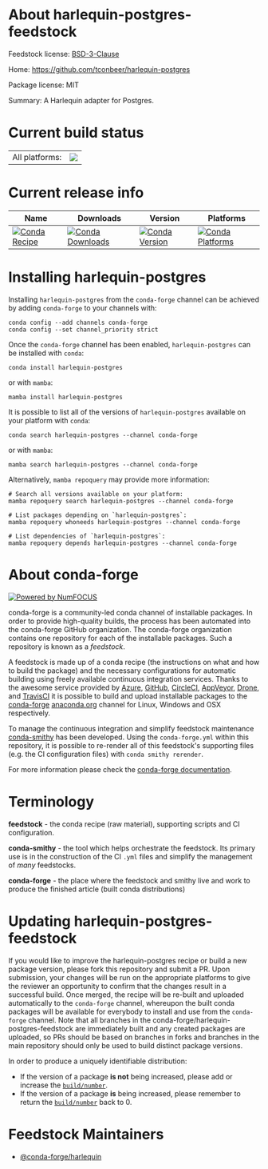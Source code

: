 About harlequin-postgres-feedstock
==================================

Feedstock license: [BSD-3-Clause](https://github.com/conda-forge/harlequin-postgres-feedstock/blob/main/LICENSE.txt)

Home: https://github.com/tconbeer/harlequin-postgres

Package license: MIT

Summary: A Harlequin adapter for Postgres.

Current build status
====================


<table><tr><td>All platforms:</td>
    <td>
      <a href="https://dev.azure.com/conda-forge/feedstock-builds/_build/latest?definitionId=21317&branchName=main">
        <img src="https://dev.azure.com/conda-forge/feedstock-builds/_apis/build/status/harlequin-postgres-feedstock?branchName=main">
      </a>
    </td>
  </tr>
</table>

Current release info
====================

| Name | Downloads | Version | Platforms |
| --- | --- | --- | --- |
| [![Conda Recipe](https://img.shields.io/badge/recipe-harlequin--postgres-green.svg)](https://anaconda.org/conda-forge/harlequin-postgres) | [![Conda Downloads](https://img.shields.io/conda/dn/conda-forge/harlequin-postgres.svg)](https://anaconda.org/conda-forge/harlequin-postgres) | [![Conda Version](https://img.shields.io/conda/vn/conda-forge/harlequin-postgres.svg)](https://anaconda.org/conda-forge/harlequin-postgres) | [![Conda Platforms](https://img.shields.io/conda/pn/conda-forge/harlequin-postgres.svg)](https://anaconda.org/conda-forge/harlequin-postgres) |

Installing harlequin-postgres
=============================

Installing `harlequin-postgres` from the `conda-forge` channel can be achieved by adding `conda-forge` to your channels with:

```
conda config --add channels conda-forge
conda config --set channel_priority strict
```

Once the `conda-forge` channel has been enabled, `harlequin-postgres` can be installed with `conda`:

```
conda install harlequin-postgres
```

or with `mamba`:

```
mamba install harlequin-postgres
```

It is possible to list all of the versions of `harlequin-postgres` available on your platform with `conda`:

```
conda search harlequin-postgres --channel conda-forge
```

or with `mamba`:

```
mamba search harlequin-postgres --channel conda-forge
```

Alternatively, `mamba repoquery` may provide more information:

```
# Search all versions available on your platform:
mamba repoquery search harlequin-postgres --channel conda-forge

# List packages depending on `harlequin-postgres`:
mamba repoquery whoneeds harlequin-postgres --channel conda-forge

# List dependencies of `harlequin-postgres`:
mamba repoquery depends harlequin-postgres --channel conda-forge
```


About conda-forge
=================

[![Powered by
NumFOCUS](https://img.shields.io/badge/powered%20by-NumFOCUS-orange.svg?style=flat&colorA=E1523D&colorB=007D8A)](https://numfocus.org)

conda-forge is a community-led conda channel of installable packages.
In order to provide high-quality builds, the process has been automated into the
conda-forge GitHub organization. The conda-forge organization contains one repository
for each of the installable packages. Such a repository is known as a *feedstock*.

A feedstock is made up of a conda recipe (the instructions on what and how to build
the package) and the necessary configurations for automatic building using freely
available continuous integration services. Thanks to the awesome service provided by
[Azure](https://azure.microsoft.com/en-us/services/devops/), [GitHub](https://github.com/),
[CircleCI](https://circleci.com/), [AppVeyor](https://www.appveyor.com/),
[Drone](https://cloud.drone.io/welcome), and [TravisCI](https://travis-ci.com/)
it is possible to build and upload installable packages to the
[conda-forge](https://anaconda.org/conda-forge) [anaconda.org](https://anaconda.org/)
channel for Linux, Windows and OSX respectively.

To manage the continuous integration and simplify feedstock maintenance
[conda-smithy](https://github.com/conda-forge/conda-smithy) has been developed.
Using the ``conda-forge.yml`` within this repository, it is possible to re-render all of
this feedstock's supporting files (e.g. the CI configuration files) with ``conda smithy rerender``.

For more information please check the [conda-forge documentation](https://conda-forge.org/docs/).

Terminology
===========

**feedstock** - the conda recipe (raw material), supporting scripts and CI configuration.

**conda-smithy** - the tool which helps orchestrate the feedstock.
                   Its primary use is in the construction of the CI ``.yml`` files
                   and simplify the management of *many* feedstocks.

**conda-forge** - the place where the feedstock and smithy live and work to
                  produce the finished article (built conda distributions)


Updating harlequin-postgres-feedstock
=====================================

If you would like to improve the harlequin-postgres recipe or build a new
package version, please fork this repository and submit a PR. Upon submission,
your changes will be run on the appropriate platforms to give the reviewer an
opportunity to confirm that the changes result in a successful build. Once
merged, the recipe will be re-built and uploaded automatically to the
`conda-forge` channel, whereupon the built conda packages will be available for
everybody to install and use from the `conda-forge` channel.
Note that all branches in the conda-forge/harlequin-postgres-feedstock are
immediately built and any created packages are uploaded, so PRs should be based
on branches in forks and branches in the main repository should only be used to
build distinct package versions.

In order to produce a uniquely identifiable distribution:
 * If the version of a package **is not** being increased, please add or increase
   the [``build/number``](https://docs.conda.io/projects/conda-build/en/latest/resources/define-metadata.html#build-number-and-string).
 * If the version of a package **is** being increased, please remember to return
   the [``build/number``](https://docs.conda.io/projects/conda-build/en/latest/resources/define-metadata.html#build-number-and-string)
   back to 0.

Feedstock Maintainers
=====================

* [@conda-forge/harlequin](https://github.com/conda-forge/harlequin/)

